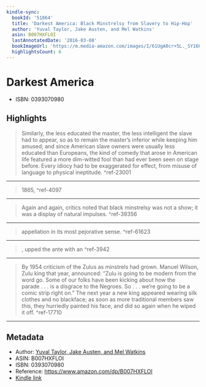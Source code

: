 ```yaml
---
kindle-sync:
  bookId: '51864'
  title: 'Darkest America: Black Minstrelsy from Slavery to Hip-Hop'
  author: 'Yuval Taylor, Jake Austen, and Mel Watkins'
  asin: B007HXFLOI
  lastAnnotatedDate: '2016-03-08'
  bookImageUrl: 'https://m.media-amazon.com/images/I/61UgA0cr+5L._SY160.jpg'
  highlightsCount: 6
---
```

# Darkest America

* ISBN: 0393070980

## Highlights
> Similarly, the less educated the master, the less intelligent the slave had to appear, so as to remain the master’s inferior while keeping him amused; and since American slave owners were usually less educated than Europeans, the kind of comedy that arose in American life featured a more dim-witted fool than had ever been seen on stage before. Every idiocy had to be exaggerated for effect, from misuse of language to physical ineptitude. ^ref-23001

---
> 1865, ^ref-4097

---
> Again and again, critics noted that black minstrelsy was not a show; it was a display of natural impulses. ^ref-39356

---
> appellation in its most pejorative sense. ^ref-61623

---
> , upped the ante with an ^ref-3942

---
> By 1954 criticism of the Zulus as minstrels had grown. Manuel Wilson, Zulu king that year, announced: “Zulu is going to be modern from the word go. Some of our folks have been kicking about how the parade . . . is a disgrace to the Negroes. So . . . we’re going to be a comic strip right on.” The next year a new king appeared wearing silk clothes and no blackface; as soon as more traditional members saw this, they hurriedly painted his face, and did so again when he wiped it off. ^ref-17710

---

## Metadata
* Author: [Yuval Taylor, Jake Austen, and Mel Watkins](https://www.amazon.comundefined)
* ASIN: B007HXFLOI
* ISBN: 0393070980
* Reference: https://www.amazon.com/dp/B007HXFLOI
* [Kindle link](kindle://book?action=open&asin=B007HXFLOI)
